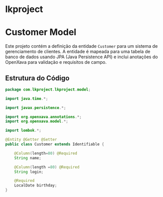 # lkproject

# Customer Model

Este projeto contém a definição da entidade `Customer` para um sistema de gerenciamento de clientes. A entidade é mapeada para uma tabela de banco de dados usando JPA (Java Persistence API) e inclui anotações do OpenXava para validação e requisitos de campo.

## Estrutura do Código

```java
package com.lkproject.lkproject.model;

import java.time.*;

import javax.persistence.*;

import org.openxava.annotations.*;
import org.openxava.model.*;

import lombok.*;

@Entity @Getter @Setter
public class Customer extends Identifiable {

    @Column(length=80) @Required
    String name;

    @Column(length =80) @Required
    String login;

    @Required
    LocalDate birthday;
}

 
